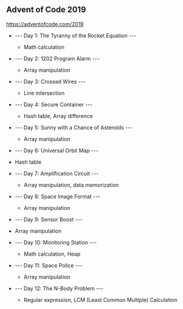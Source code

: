 ## Advent of Code 2019

https://adventofcode.com/2019

* --- Day 1: The Tyranny of the Rocket Equation ---
  - Math calculation

* --- Day 2: 1202 Program Alarm ---
  - Array manipulation

* --- Day 3: Crossed Wires ---
  - Line intersection

* --- Day 4: Secure Container ---
  - Hash table, Array difference

* --- Day 5: Sunny with a Chance of Asteroids ---
  - Array manipulation

* --- Day 6: Universal Orbit Map ---
 - Hash table

* --- Day 7: Amplification Circuit ---
  - Array manipulation, data memorization

* --- Day 8: Space Image Format ---
  - Array manipulation

* --- Day 9: Sensor Boost ---
 - Array manipulation

* --- Day 10: Monitoring Station ---
  - Math calculation, Heap

* --- Day 11: Space Police ---
  - Array manipulation

* --- Day 12: The N-Body Problem ---
  - Regular expression, LCM (Least Common Multiple) Calculation
